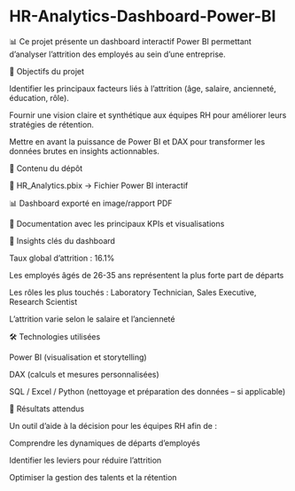 # HR-Analytics-Dashboard-Power-BI

📊 Ce projet présente un dashboard interactif Power BI permettant d’analyser l’attrition des employés au sein d’une entreprise.

🚀 Objectifs du projet

Identifier les principaux facteurs liés à l’attrition (âge, salaire, ancienneté, éducation, rôle).

Fournir une vision claire et synthétique aux équipes RH pour améliorer leurs stratégies de rétention.

Mettre en avant la puissance de Power BI et DAX pour transformer les données brutes en insights actionnables.

📂 Contenu du dépôt

📁 HR_Analytics.pbix → Fichier Power BI interactif

📊 Dashboard exporté en image/rapport PDF

📄 Documentation avec les principaux KPIs et visualisations

🔑 Insights clés du dashboard

Taux global d’attrition : 16.1%

Les employés âgés de 26-35 ans représentent la plus forte part de départs

Les rôles les plus touchés : Laboratory Technician, Sales Executive, Research Scientist

L’attrition varie selon le salaire et l’ancienneté

🛠️ Technologies utilisées

Power BI (visualisation et storytelling)

DAX (calculs et mesures personnalisées)

SQL / Excel / Python (nettoyage et préparation des données – si applicable)

📌 Résultats attendus

Un outil d’aide à la décision pour les équipes RH afin de :

Comprendre les dynamiques de départs d’employés

Identifier les leviers pour réduire l’attrition

Optimiser la gestion des talents et la rétention
